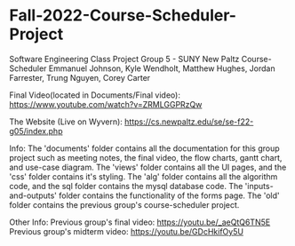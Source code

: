 # Fall-2022-Course-Scheduler-Project
Software Engineering Class Project 
Group 5 - SUNY New Paltz Course-Scheduler
Emmanuel Johnson, Kyle Wendholt, Matthew Hughes, Jordan Farrester, Trung Nguyen, Corey Carter

Final Video(located in Documents/Final video):
https://www.youtube.com/watch?v=ZRMLGGPRzQw

The Website (Live on Wyvern):
https://cs.newpaltz.edu/se/se-f22-g05/index.php

Info:
The 'documents' folder contains all the documentation for this group project such as meeting notes, the final video, the flow charts, gantt chart, and use-case diagram.
The 'views' folder contains all the UI pages, and the 'css' folder contains it's styling.
The 'alg' folder contains all the algorithm code, and the sql folder contains the mysql database code.
The 'inputs-and-outputs' folder contains the functionality of the forms page.
The 'old' folder contains the previous group's course-scheduler project.

Other Info:
Previous group's final video: https://youtu.be/_aeQtQ6TN5E
Previous group's midterm video: https://youtu.be/GDcHkifOy5U
